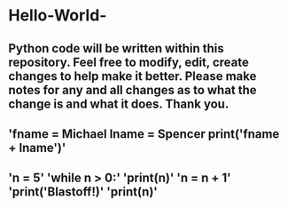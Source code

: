 # Hello-World-
Python code will be written within this repository. Feel free to modify, edit, create changes to help make it better. Please make notes for any and all changes as to what the change is and what it does. Thank you.
---
'fname = Michael
lname = Spencer
print('fname + lname')'
---
'n = 5'
'while n > 0:'
  'print(n)'
  'n = n + 1'
'print('Blastoff!)'
'print(n)'
---
